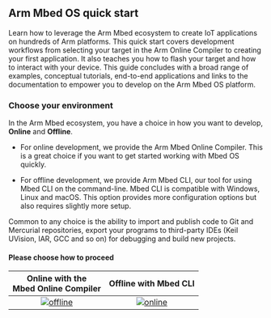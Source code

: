 <h2 id="quick-start">Arm Mbed OS quick start</h2>

Learn how to leverage the Arm Mbed ecosystem to create IoT applications on hundreds of Arm platforms. This quick start covers development workflows from selecting your target in the Arm Online Compiler to creating your first application. It also teaches you how to flash your target and how to interact with your device. This guide concludes with a broad range of examples, conceptual tutorials, end-to-end applications and links to the documentation to empower you to develop on the Arm Mbed OS platform.

<h3 id="choose-environment">Choose your environment</h3>

In the Arm Mbed ecosystem, you have a choice in how you want to develop, **Online** and **Offline**.

- For online development, we provide the Arm Mbed Online Compiler. This is a great choice if you want to get started working with Mbed OS quickly.

- For offline development, we provide Arm Mbed CLI, our tool for using Mbed CLI on the command-line. Mbed CLI is compatible with Windows, Linux and macOS. This option provides more configuration options but also requires slightly more setup.

Common to any choice is the ability to import and publish code to Git and Mercurial repositories, export your programs to third-party IDEs (Keil UVision, IAR, GCC and so on) for debugging and build new projects.

#### Please choose how to proceed

| Online with the <br>Mbed Online Compiler | Offline with Mbed CLI |
| :---: | :---: |
| [![offline](https://s3-us-west-2.amazonaws.com/mbed-os-docs-images/online_compile_next_button.png)](quick-start-online.html)| [![online](https://s3-us-west-2.amazonaws.com/mbed-os-docs-images/offline_compile_next_button.png)](quick-start-offline.html) |
